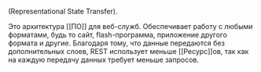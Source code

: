 (Representational State Transfer).

Это архитектура [[ПО]] для веб-служб. Обеспечивает работу с любыми форматами, будь то сайт, flash-программа, приложение другого формата и другие. Благодаря тому, что данные передаются без дополнительных слоев, REST использует меньше [[Ресурс]]ов, так как на каждую передачу данных требует меньше запросов.